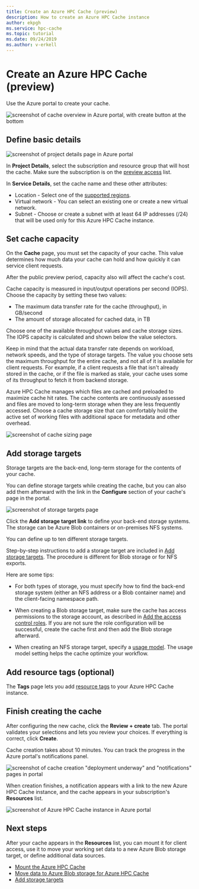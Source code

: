 ```yaml
---
title: Create an Azure HPC Cache (preview)
description: How to create an Azure HPC Cache instance
author: ekpgh
ms.service: hpc-cache
ms.topic: tutorial
ms.date: 09/24/2019
ms.author: v-erkell
---
```


# Create an Azure HPC Cache (preview)

Use the Azure portal to create your cache. 

![screenshot of cache overview in Azure portal, with create button at the bottom](media/hpc-cache-home-page.png)

## Define basic details

![screenshot of project details page in Azure portal](media/hpc-cache-create-basics.png)

In **Project Details**, select the subscription and resource group that will host the cache. Make sure the subscription is on the [preview access](hpc-cache-prereqs.md#azure-subscription) list.

In **Service Details**, set the cache name and these other attributes:

* Location - Select one of the [supported regions](hpc-cache-overview.md#region-availability).
* Virtual network - You can select an existing one or create a new virtual network.
* Subnet - Choose or create a subnet with at least 64 IP addresses (/24) that will be used only for this Azure HPC Cache instance.

## Set cache capacity
<!-- referenced from GUI - update aka.ms link if you change this header text -->

On the **Cache** page, you must set the capacity of your cache. This value determines how much data your cache can hold and how quickly it can service client requests. 

After the public preview period, capacity also will affect the cache's cost.

Cache capacity is measured in input/output operations per second (IOPS). Choose the capacity by setting these two values:

* The maximum data transfer rate for the cache (throughput), in GB/second
* The amount of storage allocated for cached data, in TB

Choose one of the available throughput values and cache storage sizes. The IOPS capacity is calculated and shown below the value selectors.

Keep in mind that the actual data transfer rate depends on workload, network speeds, and the type of storage targets. The value you choose sets the maximum throughput for the entire cache, and not all of it is available for client requests. For example, if a client requests a file that isn't already stored in the cache, or if the file is marked as stale, your cache uses some of its throughput to fetch it from backend storage.

Azure HPC Cache manages which files are cached and preloaded to maximize cache hit rates. The cache contents are continuously assessed and files are moved to long-term storage when they are less frequently accessed. Choose a cache storage size that can comfortably hold the active set of working files with additional space for metadata and other overhead.

![screenshot of cache sizing page](media/hpc-cache-create-iops.png)

## Add storage targets

Storage targets are the back-end, long-term storage for the contents of your cache.

You can define storage targets while creating the cache, but you can also add them afterward with the link in the **Configure** section of your cache's page in the portal.

![screenshot of storage targets page](media/hpc-cache-storage-targets-pop.png)

Click the **Add storage target link** to define your back-end storage systems. The storage can be Azure Blob containers or on-premises NFS systems.

You can define up to ten different storage targets.

Step-by-step instructions to add a storage target are included in [Add storage targets](hpc-cache-add-storage.md). The procedure is different for Blob storage or for NFS exports.

Here are some tips:

* For both types of storage, you must specify how to find the back-end storage system (either an NFS address or a Blob container name) and the client-facing namespace path.

* When creating a Blob storage target, make sure the cache has access permissions to the storage account, as described in [Add the access control roles](hpc-cache-add-storage.md#add-the-access-control-roles-to-your-account). If you are not sure the role configuration will be successful, create the cache first and then add the Blob storage afterward.

* When creating an NFS storage target, specify a [usage model](hpc-cache-add-storage.md#choose-a-usage-model). The usage model setting helps the cache optimize your workflow.

## Add resource tags (optional)

The **Tags** page lets you add [resource tags](https://go.microsoft.com/fwlink/?linkid=873112) to your Azure HPC Cache instance.

## Finish creating the cache

After configuring the new cache, click the **Review + create** tab. The portal validates your selections and lets you review your choices. If everything is correct, click **Create**. 

Cache creation takes about 10 minutes. You can track the progress in the Azure portal's notifications panel. 

![screenshot of cache creation "deployment underway" and "notifications" pages in portal](media/hpc-cache-deploy-status.png)

When creation finishes, a notification appears with a link to the new Azure HPC Cache instance, and the cache appears in your subscription's **Resources** list. 

![screenshot of Azure HPC Cache instance in Azure portal](media/hpc-cache-new-overview.png)

## Next steps

After your cache appears in the **Resources** list, you can mount it for client access, use it to move your working set data to a new Azure Blob storage target, or define additional data sources.

* [Mount the Azure HPC Cache](hpc-cache-mount.md)
* [Move data to Azure Blob storage for Azure HPC Cache](hpc-cache-ingest.md)
* [Add storage targets](hpc-cache-add-storage.md)
